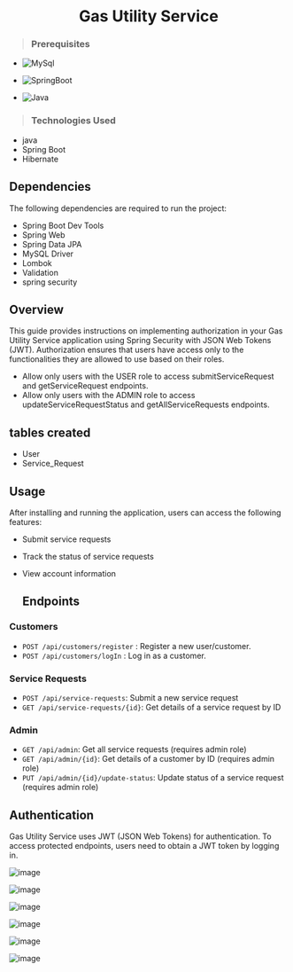 <h1 align="center"> Gas Utility Service </h1>

>### Prerequisites
* ![MySql](https://img.shields.io/badge/DBMS-MYSQL%205.7%20or%20Higher-red)
 * ![SpringBoot](https://img.shields.io/badge/Framework-SpringBoot-green)


* ![Java](https://img.shields.io/badge/Language-Java%208%20or%20higher-yellow)
>### Technologies Used
* java
* Spring Boot
* Hibernate
## Dependencies
The following dependencies are required to run the project:

* Spring Boot Dev Tools
* Spring Web
* Spring Data JPA
* MySQL Driver
* Lombok
* Validation
* spring security
  
## Overview
This guide provides instructions on implementing authorization in your Gas Utility Service application using Spring Security with JSON Web Tokens (JWT).
 Authorization ensures that users have access only to the functionalities they are allowed to use based on their roles.
 - Allow only users with the USER role to access submitServiceRequest and getServiceRequest endpoints.
 - Allow only users with the ADMIN role to access updateServiceRequestStatus and getAllServiceRequests endpoints.

## tables created
- User
- Service_Request

## Usage

After installing and running the application, users can access the following features:

- Submit service requests
- Track the status of service requests
- View account information

  ## Endpoints

### Customers

- `POST /api/customers/register` : Register a new user/customer.
- `POST /api/customers/logIn` : Log in as a customer.

### Service Requests

- `POST /api/service-requests`: Submit a new service request
- `GET /api/service-requests/{id}`: Get details of a service request by ID

### Admin

- `GET /api/admin`: Get all service requests (requires admin role)
- `GET /api/admin/{id}`: Get details of a customer by ID (requires admin role)
- `PUT /api/admin/{id}/update-status`: Update status of a service request (requires admin role)

## Authentication

Gas Utility Service uses JWT (JSON Web Tokens) for authentication. To access protected endpoints, users need to obtain a JWT token by logging in.



![image](https://github.com/ankitSarwar/GasUtilityService_Backend/assets/111841677/8a66fcf3-a0c9-4ebd-a744-16913056ff69)

![image](https://github.com/ankitSarwar/GasUtilityService_Backend/assets/111841677/ddf6878f-2915-4e79-b0a4-f080170135d8)

![image](https://github.com/ankitSarwar/GasUtilityService_Backend/assets/111841677/15e1cc50-8e08-42f4-b3f4-d6b237e73694)

![image](https://github.com/ankitSarwar/GasUtilityService_Backend/assets/111841677/0499058e-4588-44e2-adb3-61f50b25cfad)


![image](https://github.com/ankitSarwar/GasUtilityService_Backend/assets/111841677/a4cd72e3-e3d4-4703-a222-70b0fef78b2b)


![image](https://github.com/ankitSarwar/GasUtilityService_Backend/assets/111841677/ccdacdcb-0c56-44e8-b9c4-004f75b04a6a)








